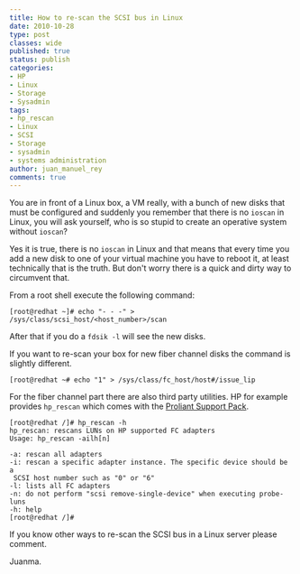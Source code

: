 ```yaml
---
title: How to re-scan the SCSI bus in Linux
date: 2010-10-28
type: post
classes: wide
published: true
status: publish
categories:
- HP
- Linux
- Storage
- Sysadmin
tags:
- hp_rescan
- Linux
- SCSI
- Storage
- sysadmin
- systems administration
author: juan_manuel_rey
comments: true
---
```


You are in front of a Linux box, a VM really, with a bunch of new disks that must be configured and suddenly you remember that there is no `ioscan` in Linux, you will ask yourself, who is so stupid to create an operative system without `ioscan`?

Yes it is true, there is no `ioscan` in Linux and that means that every time you add a new disk to one of your virtual machine you have to reboot it, at least technically that is the truth. But don't worry there is a quick and dirty way to circumvent that.

From a root shell execute the following command:

```text
[root@redhat ~]# echo "- - -" > /sys/class/scsi_host/<host_number>/scan
```

After that if you do a `fdsik -l` will see the new disks.

If you want to re-scan your box for new fiber channel disks the command is slightly different.

```text
[root@redhat ~# echo "1" > /sys/class/fc_host/host#/issue_lip
```

For the fiber channel part there are also third party utilities. HP for example provides `hp_rescan` which comes with the [Proliant Support Pack](http://h18013.www1.hp.com/products/servers/management/psp/index.html?jumpid=servers/psp).

```text
[root@redhat /]# hp_rescan -h
hp_rescan: rescans LUNs on HP supported FC adapters
Usage: hp_rescan -ailh[n]

-a: rescan all adapters
-i: rescan a specific adapter instance. The specific device should be a
 SCSI host number such as "0" or "6"
-l: lists all FC adapters
-n: do not perform "scsi remove-single-device" when executing probe-luns
-h: help
[root@redhat /]#
```

If you know other ways to re-scan the SCSI bus in a Linux server please comment.

Juanma.
